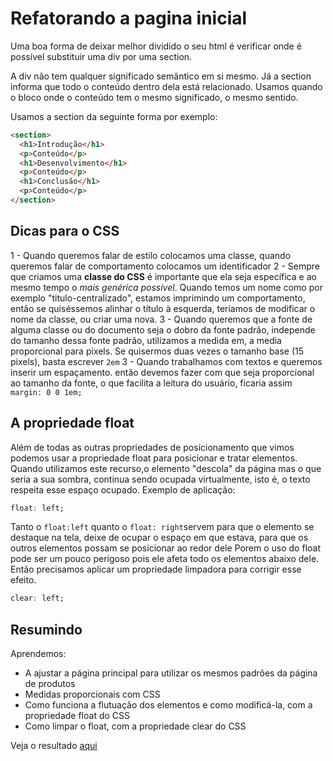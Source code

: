 # Refatorando a pagina inicial

Uma boa forma de deixar melhor dividido o seu html é verificar onde é possível substituir uma div por uma section.

A div não tem qualquer significado semântico em si mesmo.
Já a section informa que todo o conteúdo dentro dela está relacionado. Usamos quando o bloco onde o conteúdo tem o mesmo significado, o mesmo sentido.

Usamos a section da seguinte forma por exemplo:

```html
<section>
  <h1>Introdução</h1>
  <p>Conteúdo</p>
  <h1>Desenvolvimento</h1>
  <p>Conteúdo</p>
  <h1>Conclusão</h1>
  <p>Conteúdo</p>
</section>
```

## **Dicas para o CSS**

1 - Quando queremos falar de estilo colocamos uma classe, quando queremos falar de comportamento colocamos um identificador
2 - Sempre que criamos uma **classe do CSS** é importante que ela seja específica e ao mesmo tempo o _mais genérica possível_. Quando temos um nome como por exemplo "titulo-centralizado", estamos imprimindo um comportamento, então se quiséssemos alinhar o título à esquerda, teríamos de modificar o nome da classe, ou criar uma nova.
3 - Quando queremos que a fonte de alguma classe ou do documento seja o dobro da fonte padrão, independe do tamanho dessa fonte padrão, utilizamos a medida em, a media proporcional para pixels. Se quisermos duas vezes o tamanho base (15 pixels), basta escrever `2em`
3 - Quando trabalhamos com textos e queremos inserir um espaçamento. então devemos fazer com que seja proporcional ao tamanho da fonte, o que facilita a leitura do usuário, ficaria assim `margin: 0 0 1em;`

## A propriedade float

Além de todas as outras propriedades de posicionamento que vimos podemos usar a propriedade float para posicionar e tratar elementos.
Quando utilizamos este recurso,o elemento "descola" da página mas o que seria a sua sombra, continua sendo ocupada virtualmente, isto é, o texto respeita esse espaço ocupado.
Exemplo de aplicação:

```css
float: left;
```

Tanto o `float:left` quanto o `float: right`servem para que o elemento se destaque na tela, deixe de ocupar o espaço em que estava, para que os outros elementos possam se posicionar ao redor dele
Porem o uso do float pode ser um pouco perigoso pois ele afeta todo os elementos abaixo dele. Então precisamos aplicar um propriedade limpadora para corrigir esse efeito.

```css
clear: left;
```

## Resumindo

Aprendemos:

- A ajustar a página principal para utilizar os mesmos padrões da página de produtos
- Medidas proporcionais com CSS
- Como funciona a flutuação dos elementos e como modificá-la, com a propriedade float do CSS
- Como limpar o float, com a propriedade clear do CSS

Veja o resultado [aqui](/Cursos/Iniciante_Em_Programa%C3%A7%C3%A3o/02-Paginas_Web/HTML5eCSS3_No_Css_Avante/01-Adaptando_pagina_inicial/index.html)

